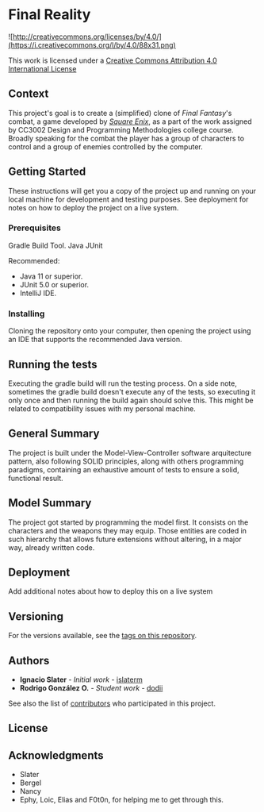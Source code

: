 Final Reality
=============

![http://creativecommons.org/licenses/by/4.0/](https://i.creativecommons.org/l/by/4.0/88x31.png)

This work is licensed under a 
[Creative Commons Attribution 4.0 International License](http://creativecommons.org/licenses/by/4.0/)

Context
-------

This project's goal is to create a (simplified) clone of _Final Fantasy_'s combat, a game developed
by [_Square Enix_](https://www.square-enix.com), as a part of the work assigned by CC3002 Design
and Programming Methodologies college course.
Broadly speaking for the combat the player has a group of characters to control and a group of 
enemies controlled by the computer.

## Getting Started

These instructions will get you a copy of the project up and running on your local machine for development and testing purposes. See deployment for notes on how to deploy the project on a live system.

### Prerequisites

Gradle Build Tool.
Java
JUnit

Recommended: 
- Java 11 or superior.
- JUnit 5.0 or superior.
- IntelliJ IDE.

### Installing

Cloning the repository onto your computer, then opening the project using an IDE that
supports the recommended Java version.

## Running the tests

Executing the gradle build will run the testing process.
On a side note, sometimes the gradle build doesn't execute any of the tests, so executing it only once 
and then running the build again should solve this. This might be related to compatibility issues 
with my personal machine.

## General Summary

The project is built under the Model-View-Controller software arquitecture pattern, also following 
SOLID principles, along with others programming paradigms, containing an exhaustive amount of tests
to ensure a solid, functional result. 

## Model Summary
The project got started by programming the model first. It consists on the characters and the weapons 
they may equip. Those entities are coded in such hierarchy that allows future extensions without
altering, in a major way, already written code. 


## Deployment

Add additional notes about how to deploy this on a live system

## Versioning

For the versions available, see the [tags on this repository](https://github.com/your/project/tags). 

## Authors

* **Ignacio Slater** - *Initial work* - [islaterm](https://github.com/islaterm)
* **Rodrigo González O.** - *Student work* - [dodii](https://github.com/dodii)

See also the list of [contributors](https://github.com/your/project/contributors) who participated in this project.

## License

## Acknowledgments

* Slater
* Bergel
* Nancy
* Ephy, Loic, Elias and F0t0n, for helping me to get through this.
